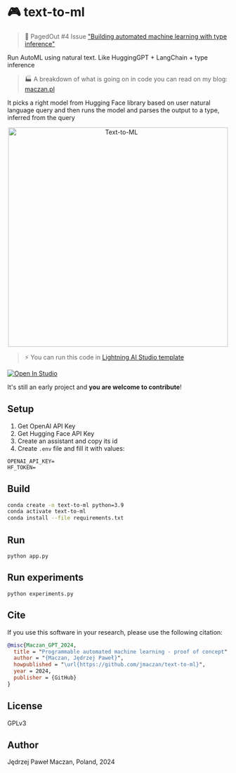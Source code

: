 # 🎮 text-to-ml

> 💜 PagedOut #4 Issue ["Building automated machine learning with type inference"](https://pagedout.institute/download/PagedOut_004_beta1.pdf#page=4)

Run AutoML using natural text. Like HuggingGPT + LangChain + type inference

> 🏭 A breakdown of what is going on in code you can read on my blog: [maczan.pl](https://maczan.pl/p/lets-build-text-to-ml-an-automl-library)

It picks a right model from Hugging Face library based on user natural language query and then runs the model and parses the output to a type, inferred from the query

<p align="center"><img width="500" src="https://github.com/jmaczan/text-to-ml/assets/18054202/63367fd9-5db9-46a2-8ec7-e17f5c8e2863" alt="Text-to-ML"></p>

> ⚡ You can run this code in [Lightning AI Studio template](https://lightning.ai/jed/studios/build-your-own-automl-using-hugging-face-inference-client-and-openai-api)
<p>
<a target="_blank" href="https://lightning.ai/jed/studios/build-your-own-automl-using-hugging-face-inference-client-and-openai-api">
  <img src="https://pl-bolts-doc-images.s3.us-east-2.amazonaws.com/app-2/studio-badge.svg" alt="Open In Studio"/>
</a>
</p>

It's still an early project and **you are welcome to contribute**!

## Setup

1. Get OpenAI API Key
2. Get Hugging Face API Key
3. Create an assistant and copy its id
4. Create `.env` file and fill it with values:

```
OPENAI_API_KEY=
HF_TOKEN=
```

## Build

```sh
conda create -n text-to-ml python=3.9
conda activate text-to-ml
conda install --file requirements.txt
```

## Run

```
python app.py
```

## Run experiments

```
python experiments.py
```

## Cite
If you use this software in your research, please use the following citation:

```bibtex
@misc{Maczan_GPT_2024,
  title = "Programmable automated machine learning - proof of concept",
  author = "{Maczan, Jędrzej Paweł}",
  howpublished = "\url{https://github.com/jmaczan/text-to-ml}",
  year = 2024,
  publisher = {GitHub}
}
```

## License

GPLv3

## Author

Jędrzej Paweł Maczan, Poland, 2024
